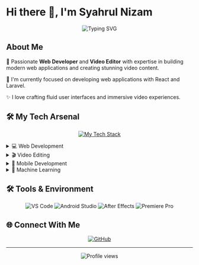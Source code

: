 # Hi there 👋, I'm Syahrul Nizam

<div align="center">
  <img src="https://readme-typing-svg.herokuapp.com?font=Fira+Code&pause=1000&color=41B883&center=true&vCenter=true&random=false&width=435&lines=Web+Developer;Video+Editor;Always+Learning" alt="Typing SVG" />
</div>

## About Me

🚀 Passionate **Web Developer** and **Video Editor** with expertise in building modern web applications and creating stunning video content.

🔭 I'm currently focused on developing web applications with React and Laravel.

✨ I love crafting fluid user interfaces and immersive video experiences.

## 🛠️ My Tech Arsenal

<div align="center">

[![My Tech Stack](https://skillicons.dev/icons?i=laravel,tailwind,html,css,js,react,nextjs)](https://skillicons.dev)

</div>

<details>
<summary>💻 Web Development</summary>
<br>

```javascript
const webSkills = {
  frontend: {
    frameworks: ["React", "Next.js"],
    styling: ["Tailwind CSS", "CSS3"],
    markup: ["HTML5"],
    languages: ["JavaScript"]
  },
  backend: {
    frameworks: ["Laravel"],
    apis: ["RESTful", "JSON"]
  }
};
```

</details>

<details>
<summary>🎬 Video Editing</summary>
<br>

```json
{
  "editing_software": [
    "Adobe After Effects",
    "Adobe Premiere Pro",
    "CapCut"
  ],
  "skills": [
    "Motion Graphics",
    "Color Grading",
    "Visual Effects",
    "Sound Design",
    "Storytelling"
  ]
}
```

</details>

<details>
<summary>📱 Mobile Development</summary>
<br>

```kotlin
data class MobileSkills(
    val languages: List<String> = listOf("Kotlin", "Java"),
    val tools: List<String> = listOf("Android Studio"),
    val experience: List<String> = listOf("App Development", "UI Design")
)
```

</details>

<details>
<summary>🧠 Machine Learning</summary>
<br>

```python
ml_skills = {
    "neural_networks": ["CNN"],
    "applications": ["Computer Vision", "Image Processing"],
    "tools": ["TensorFlow", "Python"]
}
```

</details>

## 🛠️ Tools & Environment

<div align="center">
  <img src="https://img.shields.io/badge/Visual_Studio_Code-0078D4?style=for-the-badge&logo=visual-studio-code&logoColor=white" alt="VS Code" />
  <img src="https://img.shields.io/badge/Android_Studio-3DDC84?style=for-the-badge&logo=android-studio&logoColor=white" alt="Android Studio" />
  <img src="https://img.shields.io/badge/Adobe%20After%20Effects-9999FF?style=for-the-badge&logo=Adobe%20After%20Effects&logoColor=white" alt="After Effects" />
  <img src="https://img.shields.io/badge/Adobe%20Premiere%20Pro-9999FF?style=for-the-badge&logo=Adobe%20Premiere%20Pro&logoColor=white" alt="Premiere Pro" />
</div>

## 🌐 Connect With Me

<div align="center">
  <a href="https://github.com/syahrulnizam7">
    <img src="https://img.shields.io/badge/GitHub-100000?style=for-the-badge&logo=github&logoColor=white" alt="GitHub" />
  </a>
  <!-- Add your other social links here -->
</div>

---

<div align="center">
  <img src="https://komarev.com/ghpvc/?username=syahrulnizam7&color=blueviolet&style=flat-square" alt="Profile views" />
</div>
